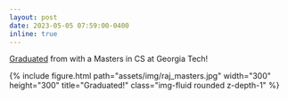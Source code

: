 ```yaml
---
layout: post
date: 2023-05-05 07:59:00-0400
inline: true
---
```

[Graduated](https://commencement.gatech.edu/graduate/masters/raj-sanjay-shah) from with a Masters in CS at Georgia Tech!
<div class="row">
    <div class="col-sm mt-3 mt-md-0">
        {% include figure.html path="assets/img/raj_masters.jpg" width="300" height="300" title="Graduated!" class="img-fluid rounded z-depth-1" %}
    </div>
</div>
<!-- ![alt text](https://github.com/Raj-Sanjay-Shah/raj-sanjay-shah.github.io/tree/master/assets/img/raj_masters.jpg) -->



